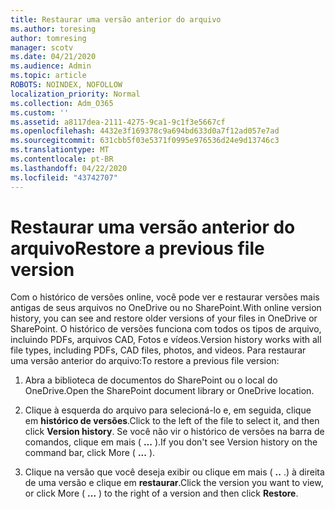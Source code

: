 ```yaml
---
title: Restaurar uma versão anterior do arquivo
ms.author: toresing
author: tomresing
manager: scotv
ms.date: 04/21/2020
ms.audience: Admin
ms.topic: article
ROBOTS: NOINDEX, NOFOLLOW
localization_priority: Normal
ms.collection: Adm_O365
ms.custom: ''
ms.assetid: a8117dea-2111-4275-9ca1-9c1f3e5667cf
ms.openlocfilehash: 4432e3f169378c9a694bd633d0a7f12ad057e7ad
ms.sourcegitcommit: 631cbb5f03e5371f0995e976536d24e9d13746c3
ms.translationtype: MT
ms.contentlocale: pt-BR
ms.lasthandoff: 04/22/2020
ms.locfileid: "43742707"
---
```

# <a name="restore-a-previous-file-version"></a><span data-ttu-id="adf1b-102">Restaurar uma versão anterior do arquivo</span><span class="sxs-lookup"><span data-stu-id="adf1b-102">Restore a previous file version</span></span>

<span data-ttu-id="adf1b-103">Com o histórico de versões online, você pode ver e restaurar versões mais antigas de seus arquivos no OneDrive ou no SharePoint.</span><span class="sxs-lookup"><span data-stu-id="adf1b-103">With online version history, you can see and restore older versions of your files in OneDrive or SharePoint.</span></span> <span data-ttu-id="adf1b-104">O histórico de versões funciona com todos os tipos de arquivo, incluindo PDFs, arquivos CAD, Fotos e vídeos.</span><span class="sxs-lookup"><span data-stu-id="adf1b-104">Version history works with all file types, including PDFs, CAD files, photos, and videos.</span></span> <span data-ttu-id="adf1b-105">Para restaurar uma versão anterior do arquivo:</span><span class="sxs-lookup"><span data-stu-id="adf1b-105">To restore a previous file version:</span></span>
  
1. <span data-ttu-id="adf1b-106">Abra a biblioteca de documentos do SharePoint ou o local do OneDrive.</span><span class="sxs-lookup"><span data-stu-id="adf1b-106">Open the SharePoint document library or OneDrive location.</span></span>
    
2. <span data-ttu-id="adf1b-107">Clique à esquerda do arquivo para selecioná-lo e, em seguida, clique em **histórico de versões**.</span><span class="sxs-lookup"><span data-stu-id="adf1b-107">Click to the left of the file to select it, and then click **Version history**.</span></span> <span data-ttu-id="adf1b-108">Se você não vir o histórico de versões na barra de comandos, clique em mais ( **...** ).</span><span class="sxs-lookup"><span data-stu-id="adf1b-108">If you don't see Version history on the command bar, click More ( **...** ).</span></span> 
    
3. <span data-ttu-id="adf1b-109">Clique na versão que você deseja exibir ou clique em mais ( **..** .) à direita de uma versão e clique em **restaurar**.</span><span class="sxs-lookup"><span data-stu-id="adf1b-109">Click the version you want to view, or click More ( **...** ) to the right of a version and then click **Restore**.</span></span>
    

